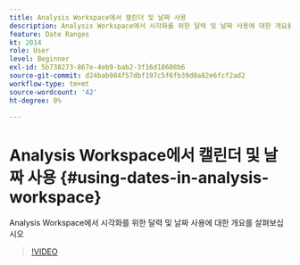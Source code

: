 ```yaml
---
title: Analysis Workspace에서 캘린더 및 날짜 사용
description: Analysis Workspace에서 시각화를 위한 달력 및 날짜 사용에 대한 개요를 살펴보십시오
feature: Date Ranges
kt: 2014
role: User
level: Beginner
exl-id: 5b738273-867e-4eb9-bab2-3f16d18608b6
source-git-commit: d24bab984f57dbf197c5f6fb39d0a82e6fcf2ad2
workflow-type: tm+mt
source-wordcount: '42'
ht-degree: 0%

---
```


# Analysis Workspace에서 캘린더 및 날짜 사용 {#using-dates-in-analysis-workspace}

Analysis Workspace에서 시각화를 위한 달력 및 날짜 사용에 대한 개요를 살펴보십시오

>[!VIDEO](https://video.tv.adobe.com/v/24136/?quality=12&learn=on)
